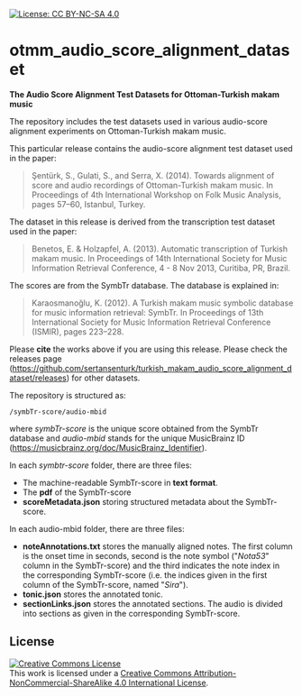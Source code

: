 [![License: CC BY-NC-SA 4.0](https://img.shields.io/badge/License-CC%20BY--NC--SA%204.0-ff69b4.svg)](http://creativecommons.org/licenses/by-nc-sa/4.0/)

otmm_audio_score_alignment_dataset
================================================

__The Audio Score Alignment Test Datasets for Ottoman-Turkish makam music__

The repository includes the test datasets used in various audio-score alignment experiments on Ottoman-Turkish makam music. 

This particular release contains the audio-score alignment test dataset used in the paper:

> Şentürk, S., Gulati, S., and Serra, X. (2014). Towards alignment of score and audio recordings of Ottoman-Turkish makam music. In Proceedings of 4th International Workshop on Folk Music Analysis, pages 57–60, Istanbul, Turkey.

The dataset in this release is derived from the transcription test dataset used in the paper: 

> Benetos, E. & Holzapfel, A. (2013). Automatic transcription of Turkish makam music. In Proceedings of 14th International Society for Music Information Retrieval Conference, 4 - 8 Nov 2013, Curitiba, PR, Brazil.

The scores are from the SymbTr database. The database is explained in:

> Karaosmanoğlu, K. (2012). A Turkish makam music symbolic database for music information retrieval: SymbTr. In Proceedings of 13th International Society for Music Information Retrieval Conference (ISMIR), pages 223–228.

Please __cite__ the works above if you are using this release. Please check the releases page (https://github.com/sertansenturk/turkish_makam_audio_score_alignment_dataset/releases) for other datasets.

The repository is structured as:

	/symbTr-score/audio-mbid

where _symbTr-score_ is the unique score obtained from the SymbTr database and _audio-mbid_ stands for the unique MusicBrainz ID (https://musicbrainz.org/doc/MusicBrainz_Identifier). 

In each _symbtr-score_ folder, there are three files:

- The machine-readable SymbTr-score in __text format__.
- The __pdf__ of the SymbTr-score
- __scoreMetadata.json__ storing structured metadata about the SymbTr-score.

In each audio-mbid folder, there are three files:

- __noteAnnotations.txt__ stores the manually aligned notes. The first column is the onset time in seconds, second is the note symbol ("*Nota53*" column in the SymbTr-score) and the third indicates the note index in the corresponding SymbTr-score (i.e. the indices given in the first column of the SymbTr-score, named "*Sira*").
- __tonic.json__ stores the annotated tonic.
- __sectionLinks.json__ stores the annotated sections. The audio is divided into sections as given in the corresponding SymbTr-score.

<a name="License"></a>License
--------------------
<a rel="license" href="http://creativecommons.org/licenses/by-nc-sa/4.0/"><img alt="Creative Commons License" style="border-width:0" src="https://i.creativecommons.org/l/by-nc-sa/4.0/88x31.png" /></a><br />This work is licensed under a <a rel="license" href="http://creativecommons.org/licenses/by-nc-sa/4.0/">Creative Commons Attribution-NonCommercial-ShareAlike 4.0 International License</a>.
